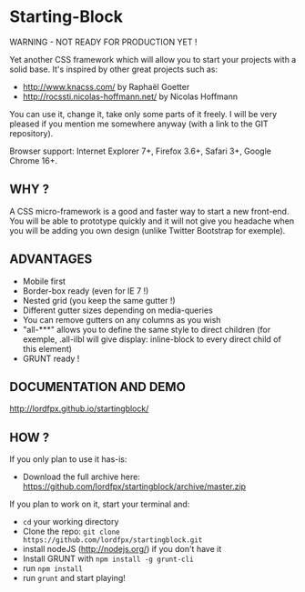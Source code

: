 Starting-Block
==============

WARNING - NOT READY FOR PRODUCTION YET !

Yet another CSS framework which will allow you to start your projects with a solid base. It's inspired by other great projects such as:
- http://www.knacss.com/ by Raphaël Goetter
- http://rocssti.nicolas-hoffmann.net/ by Nicolas Hoffmann

You can use it, change it, take only some parts of it freely. I will be very pleased if you mention me somewhere anyway (with a link to the GIT repository).

Browser support: Internet Explorer 7+, Firefox 3.6+, Safari 3+, Google Chrome 16+.


WHY ?
-----
A CSS micro-framework is a good and faster way to start a new front-end. You will be able to prototype quickly and it will not give you headache when you will be adding you own design (unlike Twitter Bootstrap for exemple).


ADVANTAGES
----------
- Mobile first
- Border-box ready (even for IE 7 !)
- Nested grid (you keep the same gutter !)
- Different gutter sizes depending on media-queries
- You can remove gutters on any columns as you wish
- "all-***" allows you to define the same style to direct children (for exemple, .all-ilbl will give display: inline-block to every direct child of this element)
- GRUNT ready !


DOCUMENTATION AND DEMO
----------------------
http://lordfpx.github.io/startingblock/


HOW ?
------
If you only plan to use it has-is:
- Download the full archive here: https://github.com/lordfpx/startingblock/archive/master.zip

If you plan to work on it, start your terminal and:
- `cd` your working directory
- Clone the repo: `git clone https://github.com/lordfpx/startingblock.git`
- install nodeJS (http://nodejs.org/) if you don't have it
- Install GRUNT with `npm install -g grunt-cli`
- run `npm install`
- run `grunt` and start playing!